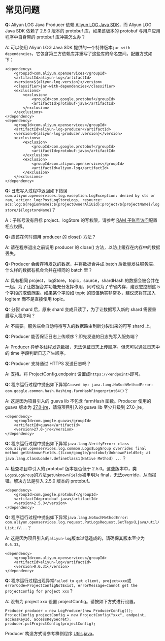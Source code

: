# 常见问题

**Q:** Aliyun LOG Java Producer 依赖 [Aliyun LOG Java SDK](https://github.com/aliyun/aliyun-log-java-sdk)，而 Aliyun LOG Java SDK 依赖了 2.5.0 版本的 protobuf 库，如果该版本的 protobuf 与用户应用程序中自身带的 protobuf 库冲突怎么办？

A: 可以使用 Aliyun LOG Java SDK 提供的一个特殊版本`jar-with-dependencies`，它包含第三方依赖库并重写了这些库的命名空间。配置方式如下：
```
<dependency>
    <groupId>com.aliyun.openservices</groupId>
    <artifactId>aliyun-log</artifactId>
    <version>${aliyun-log.version}</version>
    <classifier>jar-with-dependencies</classifier>
    <exclusions>
        <exclusion>
            <groupId>com.google.protobuf</groupId>
            <artifactId>protobuf-java</artifactId>
        </exclusion>
    </exclusions>
</dependency>
<dependency>
    <groupId>com.aliyun.openservices</groupId>
    <artifactId>aliyun-log-producer</artifactId>
    <version>${aliyun-log-producer.version}</version>
    <exclusions>
        <exclusion>
            <groupId>com.google.protobuf</groupId>
            <artifactId>protobuf-java</artifactId>
        </exclusion>
        <exclusion>
            <groupId>com.aliyun.openservices</groupId>
            <artifactId>aliyun-log</artifactId>
        </exclusion>
    </exclusions>
</dependency>
```

**Q:** 日志写入过程中返回如下错误`com.aliyun.openservices.log.exception.LogException: denied by sts or ram, action: log:PostLogStoreLogs, resource: acs:log:${regionName}:${projectOwnerAliUid}:project/${projectName}/logstore/${logstoreName}`？

A：子账号没有目标 project、logStore 的写权限，请参考 [RAM 子账号访问](https://github.com/aliyun/aliyun-log-java-producer#ram-%E5%AD%90%E8%B4%A6%E5%8F%B7%E8%AE%BF%E9%97%AE)配置相应权限。

**Q:** 应该在何时调用 producer 的 close() 方法？

A: 请在程序退出之前调用 producer 的 close() 方法，以防止缓存在内存中的数据丢失。

**Q:** Producer 会缓存待发送的数据，并将数据合并成 batch 后批量发往服务端。什么样的数据有机会合并在相同的 batch 里？

A: 具有相同 project，logStore，topic，source，shardHash 的数据会被合并在一起。为了让数据合并功能充分发挥作用，同时也为了节省内存，建议您控制这 5 个字段的取值范围。如果某个字段如 topic 的取值确实非常多，建议您将其加入 logItem 而不是直接使用 topic。

**Q:** 分裂 shard 后，原来 shard 变成只读了，为了让数据写入新的 shard 需要重启写入程序吗？

A: 不需要。服务端会自动将待写入的数据路由到新分裂出来的可写 shard 上。

**Q:** Producer 能否保证日志上传顺序？即先发送的日志先写入服务端？

A: Producer 异步多线程发送数据，无法保证日志上传顺序。但您可以通过日志中的 time 字段判断日志产生顺序。

**Q:** Producer 支持通过 HTTPS 发送日志吗？

A: 支持。将 ProjectConfig.endpoint 设置成`https://<endpoint>`即可。

**Q:** 程序运行过程中抛出如下异常`Caused by: java.lang.NoSuchMethodError: com.google.common.hash.Hashing.farmHashFingerprint64()`？

A: 这是因为项目引入的 guava lib 不包含 farmHash 函数。Producer 使用的 guava 版本为 [27.0-jre](https://github.com/aliyun/aliyun-log-java-producer/blob/master/pom.xml#L45)，请将项目引入的 guava lib 至少升级到 27.0-jre。 
```
<dependency>
    <groupId>com.google.guava</groupId>
    <artifactId>guava</artifactId>
    <version>27.0-jre</version>
</dependency>
```

**Q:** 程序运行过程中抛出如下异常`java.lang.VerifyError: class com.aliyun.openservices.log.common.Logs$LogGroup overrides final method getUnknownFields.()Lcom/google/protobuf/UnknownFieldSet;
at java.lang.ClassLoader.defineClass1(Native Method)
...`？

A: 检查项目中引入的 protobuf 版本是否低于 2.5.0。这些版本中，类`Logs$LogGroup`的方法`getUnknownFields`被申明为 final，无法override，从而报错。解决方法是引入 2.5.0 版本的 protobuf。
```
<dependency>
    <groupId>com.google.protobuf</groupId>
    <artifactId>protobuf-java</artifactId>
    <version>2.5.0</version>
</dependency>
```

**Q:** 程序运行过程中抛出如下异常`java.lang.NoSuchMethodError: com.aliyun.openservices.log.request.PutLogsRequest.SetTags(Ljava/util/List;)V...`？

A: 这是因为项目引入的`aliyun-log`版本过低造成的，请确保其版本至少为`0.6.33`。
```
<dependency>
    <groupId>com.aliyun.openservices</groupId>
    <artifactId>aliyun-log</artifactId>
    <version>0.6.31</version>
</dependency>
```

**Q:** 程序运行过程出现异常`Failed to get client, project=xxx`或`errorCode=ProjectConfigNotExist, errorMessage=Cannot get the projectConfig for project xxx`？

A: 没有为 project xxx 设置 projectConfig。请按如下方式进行设置。
```
Producer producer = new LogProducer(new ProducerConfig());
ProjectConfig projectConfig = new ProjectConfig("xxx", endpoint, accessKeyId, accessKeySecret);
producer.putProjectConfig(projectConfig);
```
Producer 构造方式请参考样例程序 [Utils.java](https://github.com/aliyun/aliyun-log-producer-sample/blob/master/src/main/java/com/aliyun/openservices/aliyun/log/producer/sample/Utils.java#L19)。




